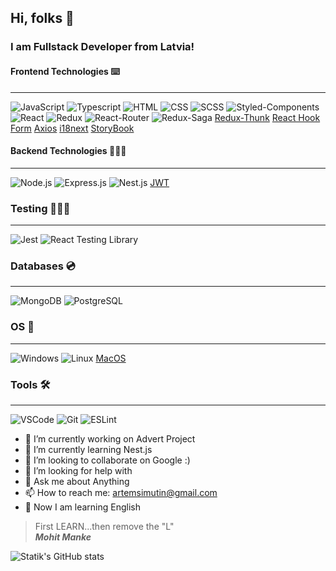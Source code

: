 ## Hi, folks 👋

### I am Fullstack Developer from Latvia!

#### Frontend Technologies ⌨️

---

![JavaScript](https://img.shields.io/badge/javascript-%23323330.svg?style=for-the-badge&logo=javascript&logoColor=%23F7DF1E)
![Typescript](https://img.shields.io/badge/typescript-%23007ACC.svg?style=for-the-badge&logo=typescript&logoColor=white)
![HTML](https://img.shields.io/badge/html5-%23E34F26.svg?style=for-the-badge&logo=html5&logoColor=white)
![CSS](https://img.shields.io/badge/css3-%231572B6.svg?style=for-the-badge&logo=css3&logoColor=white)
![SCSS](https://img.shields.io/badge/SASS-hotpink.svg?style=for-the-badge&logo=SASS&logoColor=white)
![Styled-Components](https://img.shields.io/badge/styled--components-DB7093?style=for-the-badge&logo=styled-components&logoColor=white)
![React](https://img.shields.io/badge/react-%2320232a.svg?style=for-the-badge&logo=react&logoColor=%2361DAFB)
![Redux](https://img.shields.io/badge/redux-%23593d88.svg?style=for-the-badge&logo=redux&logoColor=white)
![React-Router](https://img.shields.io/badge/React_Router-CA4245?style=for-the-badge&logo=react-router&logoColor=white)
![Redux-Saga](https://img.shields.io/badge/Redux-Saga-Redux-Saga-greed)
[Redux-Thunk]()
[React Hook Form]()
[Axios]()
[i18next]()
[StoryBook]()

#### Backend Technologies 👨🏼‍💻

---

![Node.js](https://img.shields.io/badge/node.js-%2343853D.svg?style=for-the-badge&logo=node-dot-js&logoColor=white)
![Express.js](https://img.shields.io/badge/express.js-%23404d59.svg?style=for-the-badge&logo=express&logoColor=%2361DAFB)
![Nest.js](https://img.shields.io/badge/nestjs-%23E0234E.svg?style=for-the-badge&logo=nestjs&logoColor=white)
[JWT]()

### Testing 👨🏼‍🔬

---

![Jest](https://img.shields.io/badge/-jest-%23C21325?style=for-the-badge&logo=jest&logoColor=white)
![React Testing Library](https://img.shields.io/badge/-TestingLibrary-%23E33332?style=for-the-badge&logo=testing-library&logoColor=white)

### Databases 💿

---

![MongoDB](https://img.shields.io/badge/MongoDB-%234ea94b.svg?style=for-the-badge&logo=mongodb&logoColor=white)
![PostgreSQL](https://img.shields.io/badge/postgres-%23316192.svg?style=for-the-badge&logo=postgresql&logoColor=white)

### OS 🚨

---

![Windows](https://img.shields.io/badge/Windows-0078D6?style=for-the-badge&logo=windows&logoColor=white)
![Linux](https://img.shields.io/badge/Linux-FCC624?style=for-the-badge&logo=linux&logoColor=black)
[MacOS]()

### Tools 🛠

---

![VSCode](https://img.shields.io/badge/VisualStudioCode-0078d7.svg?style=for-the-badge&logo=visual-studio-code&logoColor=white)
![Git](https://img.shields.io/badge/git-%23F05033.svg?style=for-the-badge&logo=git&logoColor=white)
![ESLint](https://img.shields.io/badge/ESLint-4B3263?style=for-the-badge&logo=eslint&logoColor=white)

- 🔭 I’m currently working on Advert Project
- 🌱 I’m currently learning Nest.js
- 👯 I’m looking to collaborate on Google :)
- 🤔 I’m looking for help with 
- 💬 Ask me about Anything
- 📫 How to reach me: artemsimutin@gmail.com
- 📖 Now I am learning English

> First LEARN...then remove the "L" </br>
> ***Mohit Manke***

![Statik's GitHub stats](https://github-readme-stats.vercel.app/api?username=statik-coder&show_icons=true)
